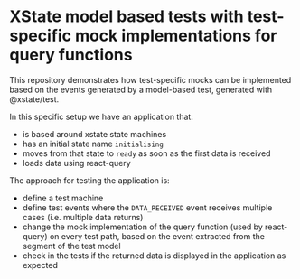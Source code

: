 # XState model based tests with test-specific mock implementations for query functions

This repository demonstrates how test-specific mocks can be implemented based on the events generated by a model-based test, generated with @xstate/test.

In this specific setup we have an application that:

* is based around xstate state machines
* has an initial state name `initialising`
* moves from that state to `ready` as soon as the first data is received
* loads data using react-query

The approach for testing the application is:

* define a test machine
* define test events where the `DATA_RECEIVED` event receives multiple cases (i.e. multiple data returns)
* change the mock implementation of the query function (used by react-query) on every test path, based on the event extracted from the segment of the test model
* check in the tests if the returned data is displayed in the application as expected
